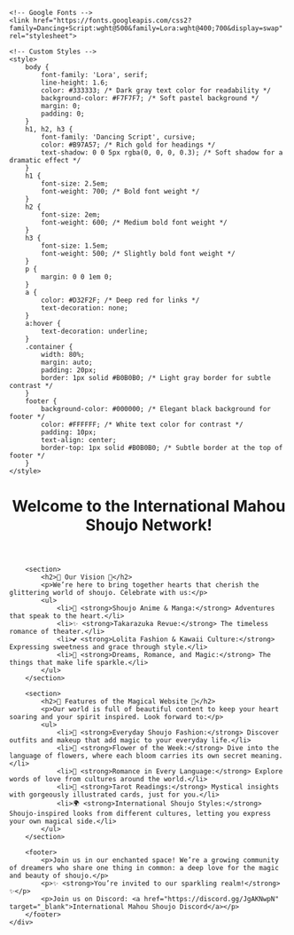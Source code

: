 <!DOCTYPE html>
<html lang="en">
<head>
    <meta charset="UTF-8">
    <meta name="viewport" content="width=device-width, initial-scale=1.0">
    <title>International Mahou Shoujo Network</title>
    
    <!-- Google Fonts -->
    <link href="https://fonts.googleapis.com/css2?family=Dancing+Script:wght@500&family=Lora:wght@400;700&display=swap" rel="stylesheet">

    <!-- Custom Styles -->
    <style>
        body {
            font-family: 'Lora', serif;
            line-height: 1.6;
            color: #333333; /* Dark gray text color for readability */
            background-color: #F7F7F7; /* Soft pastel background */
            margin: 0;
            padding: 0;
        }
        h1, h2, h3 {
            font-family: 'Dancing Script', cursive;
            color: #B97A57; /* Rich gold for headings */
            text-shadow: 0 0 5px rgba(0, 0, 0, 0.3); /* Soft shadow for a dramatic effect */
        }
        h1 {
            font-size: 2.5em;
            font-weight: 700; /* Bold font weight */
        }
        h2 {
            font-size: 2em;
            font-weight: 600; /* Medium bold font weight */
        }
        h3 {
            font-size: 1.5em;
            font-weight: 500; /* Slightly bold font weight */
        }
        p {
            margin: 0 0 1em 0;
        }
        a {
            color: #D32F2F; /* Deep red for links */
            text-decoration: none;
        }
        a:hover {
            text-decoration: underline;
        }
        .container {
            width: 80%;
            margin: auto;
            padding: 20px;
            border: 1px solid #B0B0B0; /* Light gray border for subtle contrast */
        }
        footer {
            background-color: #000000; /* Elegant black background for footer */
            color: #FFFFFF; /* White text color for contrast */
            padding: 10px;
            text-align: center;
            border-top: 1px solid #B0B0B0; /* Subtle border at the top of footer */
        }
    </style>
</head>
<body>
    <div class="container">
        <header>
            <h1>Welcome to the International Mahou Shoujo Network!</h1>
        </header>
        
        <section>
            <h2>🌸 Our Vision 🌸</h2>
            <p>We’re here to bring together hearts that cherish the glittering world of shoujo. Celebrate with us:</p>
            <ul>
                <li>🎀 <strong>Shoujo Anime & Manga:</strong> Adventures that speak to the heart.</li>
                <li>✨ <strong>Takarazuka Revue:</strong> The timeless romance of theater.</li>
                <li>💕 <strong>Lolita Fashion & Kawaii Culture:</strong> Expressing sweetness and grace through style.</li>
                <li>🌙 <strong>Dreams, Romance, and Magic:</strong> The things that make life sparkle.</li>
            </ul>
        </section>

        <section>
            <h2>🌷 Features of the Magical Website 🌷</h2>
            <p>Our world is full of beautiful content to keep your heart soaring and your spirit inspired. Look forward to:</p>
            <ul>
                <li>👗 <strong>Everyday Shoujo Fashion:</strong> Discover outfits and makeup that add magic to your everyday life.</li>
                <li>💐 <strong>Flower of the Week:</strong> Dive into the language of flowers, where each bloom carries its own secret meaning.</li>
                <li>🌟 <strong>Romance in Every Language:</strong> Explore words of love from cultures around the world.</li>
                <li>🧙 <strong>Tarot Readings:</strong> Mystical insights with gorgeously illustrated cards, just for you.</li>
                <li>🌍 <strong>International Shoujo Styles:</strong> Shoujo-inspired looks from different cultures, letting you express your own magical side.</li>
            </ul>
        </section>

        <footer>
            <p>Join us in our enchanted space! We’re a growing community of dreamers who share one thing in common: a deep love for the magic and beauty of shoujo.</p>
            <p>✨ <strong>You’re invited to our sparkling realm!</strong> ✨</p>
            <p>Join us on Discord: <a href="https://discord.gg/JgAKNwpN" target="_blank">International Mahou Shoujo Discord</a></p>
        </footer>
    </div>
</body>
</html>
